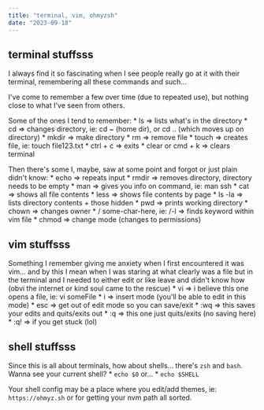 ```yaml
---
title: "terminal, vim, ohmyzsh"
date: "2023-09-18"
---
```


## terminal stuffsss
I always find it so fascinating when I see people really go at it with their terminal, remembering all these commands and such...

I've come to remember a few over time (due to repeated use), but nothing close to what I've seen from others.

Some of the ones I tend to remember:
    * ls => lists what's in the directory
    * cd => changes directory, ie: cd ~ (home dir), or cd .. (which moves up on directory)
    * mkdir => make directory
    * rm => remove file
    * touch => creates file, ie: touch file123.txt
    * ctrl + c => exits
    * clear or cmd + k => clears terminal

Then there's some I, maybe, saw at some point and forgot or just plain didn't know:
    * echo => repeats input
    * rmdir => removes directory, directory needs to be empty
    * man => gives you info on command, ie: man ssh
    * cat => shows all file contents
    * less => shows file contents by page
    * ls -la => lists directory contents + those hidden
    * pwd => prints working directory
    * chown => changes owner
    * / some-char-here, ie: /-l => finds keyword within vim file
    * chmod => change mode (changes to permissions)

## vim stuffsss
Something I remember giving me anxiety when I first encountered it was vim... and by this I mean when I was staring at what clearly was a file but in the terminal and I needed to either edit or like leave and didn't know how (obvi the internet or kind soul came to the rescue)
    * vi => i believe this one opens a file, ie: vi someFile
    * i => insert mode (you'll be able to edit in this mode)
    * esc => get out of edit mode so you can save/exit
    * :wq => this saves your edits and quits/exits out
    * :q => this one just quits/exits (no saving here)
    * :q! => if you get stuck (lol)

## shell stuffsss
Since this is all about terminals, how about shells... there's `zsh` and `bash`. Wanna see your current shell?
    * `echo $0` or...
    * `echo $SHELL`

Your shell config may be a place where you edit/add themes, ie: `https://ohmyz.sh` or for getting your nvm path all sorted.
